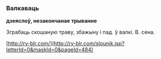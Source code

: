 ### Валкаваць
**дзеяслоў, незакончанае трыванне**

Зграбаць скошаную траву, збажыну і пад. ў валкі. В. сена.

<a rel="author">[http://rv-blr.com/](http://rv-blr.com/slounik.jsp?letterId=0&maskId=0&pageId=484)</a>
